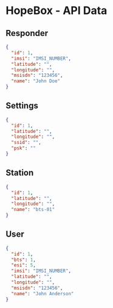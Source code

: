 # HopeBox - API Data

## Responder
```json
{
  "id": 1,
  "imsi": "IMSI_NUMBER",
  "latitude": "",
  "longitude": "",
  "msisdn": "123456",
  "name": "John Doe"
}
```

## Settings
```json
{
  "id": 1,
  "latitude": "",
  "longitude": "",
  "ssid": "",
  "psk": ""
}
```

## Station
```json
{
  "id": 1,
  "latitude": "",
  "longitude": "",
  "name": "bts-01"
}
```

## User
```json
{
  "id": 1,
  "bts": 1,
  "esi": 5,
  "imsi": "IMSI_NUMBER",
  "latitude": "",
  "longitude": "",
  "msisdn": "123456",
  "name": "John Anderson"
}
```
